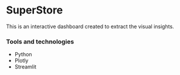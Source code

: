 # SuperStore
This is an interactive dashboard created to extract the visual insights.

### Tools and technologies
- Python
- Plotly
- Streamlit
  
